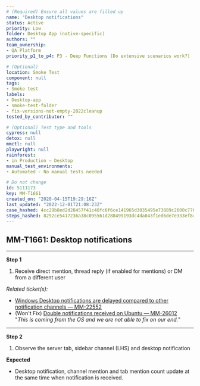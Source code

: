 ```yaml
---
# (Required) Ensure all values are filled up
name: "Desktop notifications"
status: Active
priority: Low
folder: Desktop App (native-specific)
authors: ""
team_ownership:
- QA Platform
priority_p1_to_p4: P3 - Deep Functions (Do extensive scenarios work?)

# (Optional)
location: Smoke Test
component: null
tags:
- Smoke test
labels:
- Desktop-app
- smoke-test-folder
- fix-versions-not-empty-2022cleanup
tested_by_contributor: ""

# (Optional) Test type and tools
cypress: null
detox: null
mmctl: null
playwright: null
rainforest:
- in Production — Desktop
manual_test_environments:
- Automated - No manual tests needed

# Do not change
id: 5111173
key: MM-T1661
created_on: "2020-04-15T19:29:16Z"
last_updated: "2022-12-01T21:08:23Z"
case_hashed: 4cc29b8ed2d28457f41c48fc6f6ce141965d3035495e73889c2600c7760e4c0617f98b7052bf5191bfc75aa795411f0c
steps_hashed: 8292ce5417236a38c095561d288499193dc4da043f1ed6de7e333ef84e691202316ebbe6c63cbe32c180daa7f2aff9e8
---
```


<!-- (Auto-generated) Based on frontmatter's "key" and "name" -->

## MM-T1661: Desktop notifications

---

**Step 1**

1. Receive direct mention, thread reply (if enabled for mentions) or DM from a different user

_Related ticket(s):_

- [Windows Desktop notifications are delayed compared to other notification channels — MM-22552](https://mattermost.atlassian.net/browse/MM-22552)
- (Won't Fix) [Double notifications received on Ubuntu — MM-26012](https://mattermost.atlassian.net/browse/MM-26012)\
  "_This is coming from the OS and we are not able to fix on our end._"

---

**Step 2**

1. Observe the server tab, sidebar channel (LHS) and desktop notification

**Expected**

- Desktop notification, channel mention and tab mention count update at the same time when notification is received.
